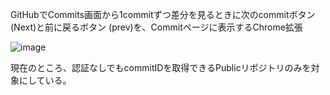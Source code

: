 GitHubでCommits画面から1commitずつ差分を見るときに次のcommitボタン (Next)と前に戻るボタン (prev)を、Commitページに表示するChrome拡張

![image](https://github.com/user-attachments/assets/3d6a2422-522e-4b60-8cec-5038c9842086)

現在のところ、認証なしでもcommitIDを取得できるPublicリポジトリのみを対象にしている。
